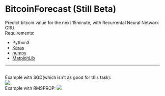 # BitcoinForecast (Still Beta)

Predict bitcoin value for the next 15minute, with Recurrental Neural Network GRU.
<br />
Requirements:
<br/>

<ul>
<li>Python3</li>
<li><a href="http://keras.io/">Keras</a></li>
<li><a href="http://www.numpy.org/">numpy</a></li>
<li><a href="http://matplotlib.org/">MatploitLib</a></li>
</ul>
<hr />
<br />
Example with SGD(which isn't as good for this task):
<br />
<img src="https://cloud.githubusercontent.com/assets/17238972/24075812/dd776880-0c22-11e7-93bd-c2fa8264aa03.png" />

<br/>
Example with RMSPROP:
<img src="https://cloud.githubusercontent.com/assets/17238972/24084660/760a0f96-0cee-11e7-84c6-fe0f49b2a7bf.png" />


